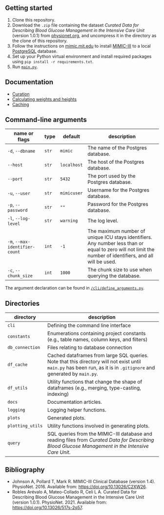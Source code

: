 ## Getting started

1. Clone this repository.
2. Download the `.zip` file containing the dataset _Curated Data for Describing Blood Glucose Management in the
   Intensive Care Unit_ (version 1.0.1)
   from [physionet.org](https://physionet.org/content/glucose-management-mimic/1.0.1/#files-panel), and uncompress it in
   the directory as the clone of this repository.
3. Follow the instructions on [mimic.mit.edu](https://mimic.mit.edu/docs/gettingstarted/local/) to
   install [MIMIC-III](https://physionet.org/content/mimiciii/1.4/) to a local [PostgreSQL](https://www.postgresql.org)
   database.
4. Set up your Python virtual environment and install required packages using `pip install -r requirements.txt`.
5. Run [`main.py`](main.py).

## Documentation

- [Curation](docs/curation.md)
- [Calculating weights and heights](docs/calculating-weights-and-heights.md)
- [Caching](docs/caching.md)

## Command-line arguments

| name or flags                  | type  | default     | description                                                                                                                                               |
|--------------------------------|-------|-------------|-----------------------------------------------------------------------------------------------------------------------------------------------------------|
| `-d`, `--dbname`               | `str` | `mimic`     | The name of the Postgres database.                                                                                                                        |
| `--host`                       | `str` | `localhost` | The host of the Postgres database.                                                                                                                        |
| `--port`                       | `str` | `5432`      | The port used by the Postgres database.                                                                                                                   |
| `-u`, `--user`                 | `str` | `mimicuser` | Username for the Postgres database.                                                                                                                       |
| `-p`, `--password`             | `str` | `""`        | Password for the Postgres database.                                                                                                                       |
| `-l`, `--log-level`            | `str` | `warning`   | The log level.                                                                                                                                            |
| `-m`, `--max-identifier-count` | `int` | `-1`        | The maximum number of unique ICU stays identifiers. Any number less than or equal to zero will not limit the number of identifiers, and all will be used. |
| `-c`, `--chunk_size`           | `int` | `1000`      | The chunk size to use when querying the database.                                                                                                         |

The argument declaration can be found in [`/cli/define_arguments.py`](/cli/define_arguments.py).

## Directories

| directory        | description                                                                                                                                                          |
|------------------|----------------------------------------------------------------------------------------------------------------------------------------------------------------------|
| `cli`            | Defining the command line interface                                                                                                                                  |
| `constants`      | Enumerations containing project constants (e.g., table names, column keys, and filters)                                                                              |
| `db_connection`  | Files relating to database connection                                                                                                                                |
| `df_cache`       | Cached dataframes from large SQL queries. Note that this directory will not exist until `main.py` has been run, as it is in `.gitignore` and generated by `main.py`. |
| `df_utils`       | Utility functions that change the shape of dataframes (e.g., merging, type-casting, indexing)                                                                        |
| `docs`           | Documentation articles.                                                                                                                                              |
| `logging`        | Logging helper functions.                                                                                                                                            |
| `plots`          | Generated plots.                                                                                                                                                     |
| `plotting_utils` | Utility functions involved in generating plots.                                                                                                                      |
| `query`          | SQL queries from the MIMIC-III database and reading files from _Curated Data for Describing Blood Glucose Management in the Intensive Care Unit_.                    |

## Bibliography

- Johnson A, Pollard T, Mark R. MIMIC-III Clinical Database (version 1.4). PhysioNet. 2016. Available
  from: https://doi.org/10.13026/C2XW26.
- Robles Arévalo A, Mateo-Collado R, Celi L A. Curated Data for Describing Blood Glucose Management in the Intensive
  Care Unit (version 1.0.1). PhysioNet. 2021. Available from: https://doi.org/10.13026/517s-2q57.
